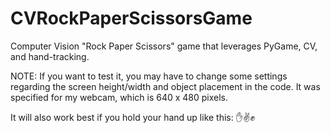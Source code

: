 # CVRockPaperScissorsGame
Computer Vision "Rock Paper Scissors" game that leverages PyGame, CV, and hand-tracking.

NOTE: If you want to test it, you may have to change some settings regarding the screen height/width and object placement in the code. It was specified for my webcam, which is 640 x 480 pixels.

It will also work best if you hold your hand up like this: ✋✌️✊
